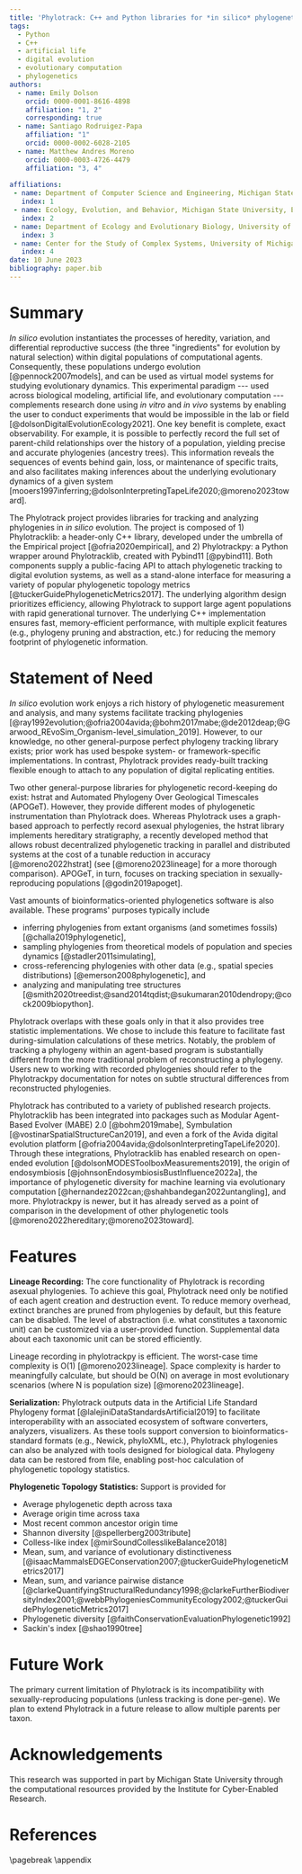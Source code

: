 ```yaml
---
title: 'Phylotrack: C++ and Python libraries for *in silico* phylogenetic tracking'
tags:
  - Python
  - C++
  - artificial life
  - digital evolution
  - evolutionary computation
  - phylogenetics
authors:
  - name: Emily Dolson
    orcid: 0000-0001-8616-4898
    affiliation: "1, 2"
    corresponding: true
  - name: Santiago Rodruigez-Papa
    affiliation: "1"
    orcid: 0000-0002-6028-2105
  - name: Matthew Andres Moreno
    orcid: 0000-0003-4726-4479
    affiliation: "3, 4"
    
affiliations:
 - name: Department of Computer Science and Engineering, Michigan State University, East Lansing, MI, USA
   index: 1
 - name: Ecology, Evolution, and Behavior, Michigan State University, East Lansing, MI, USA
   index: 2
 - name: Department of Ecology and Evolutionary Biology, University of Michigan, Ann Arbor, MI, USA
   index: 3
 - name: Center for the Study of Complex Systems, University of Michigan, Ann Arbor, MI, USA
   index: 4
date: 10 June 2023
bibliography: paper.bib
---
```


# Summary

*In silico* evolution instantiates the processes of heredity, variation, and differential reproductive success (the three "ingredients" for evolution by natural selection) within digital populations of computational agents.
Consequently, these populations undergo evolution [@pennock2007models], and can be used as virtual model systems for studying evolutionary dynamics.
This experimental paradigm --- used across biological modeling, artificial life, and evolutionary computation --- complements research done using *in vitro* and *in vivo* systems by enabling the user to conduct experiments that would be impossible in the lab or field [@dolsonDigitalEvolutionEcology2021].
One key benefit is complete, exact observability.
For example, it is possible to perfectly record the full set of parent-child relationships over the history of a population, yielding precise and accurate phylogenies (ancestry trees).
This information reveals the sequences of events behind gain, loss, or maintenance of specific traits, and also facilitates making inferences about the underlying evolutionary dynamics of a given system [mooers1997inferring;@dolsonInterpretingTapeLife2020;@moreno2023toward].

The Phylotrack project provides libraries for tracking and analyzing phylogenies in *in silico* evolution.
The project is composed of 1) Phylotracklib: a header-only C++ library, developed under the umbrella of the Empirical project [@ofria2020empirical], and 2) Phylotrackpy: a Python wrapper around Phylotracklib, created with Pybind11 [@pybind11].
Both components supply a public-facing API to attach phylogenetic tracking to digital evolution systems, as well as a stand-alone interface for measuring a variety of popular phylogenetic topology metrics [@tuckerGuidePhylogeneticMetrics2017].
The underlying algorithm design prioritizes efficiency, allowing Phylotrack to support large agent populations with rapid generational turnover.
The underlying C++ implementation ensures fast, memory-efficient performance, with multiple explicit features (e.g., phylogeny pruning and abstraction, etc.) for reducing the memory footprint of phylogenetic information.

# Statement of Need

<!-- was going to say a rich history of sophisticated phylogenetic analyses... -->
*In silico* evolution work enjoys a rich history of phylogenetic measurement and analysis, and many systems facilitate tracking phylogenies [@ray1992evolution;@ofria2004avida;@bohm2017mabe;@de2012deap;@Garwood_REvoSim_Organism-level_simulation_2019].
However, to our knowledge, no other general-purpose perfect phylogeny tracking library exists; prior work has used bespoke system- or framework-specific implementations.
In contrast, Phylotrack provides ready-built tracking flexible enough to attach to any population of digital replicating entities.

Two other general-purpose libraries for phylogenetic record-keeping do exist: hstrat and Automated Phylogeny Over Geological Timescales (APOGeT).
However, they provide different modes of phylogenetic instrumentation than Phylotrack does.
Whereas Phylotrack uses a graph-based approach to perfectly record asexual phylogenies, the hstrat library implements hereditary stratigraphy, a recently developed method that allows robust decentralized phylogenetic tracking in parallel and distributed systems at the cost of a tunable reduction in accuracy [@moreno2022hstrat] (see  [@moreno2023lineage] for a more thorough comparison).
APOGeT, in turn, focuses on tracking speciation in sexually-reproducing populations [@godin2019apoget].

Vast amounts of bioinformatics-oriented phylogenetics software is also available.
These programs' purposes typically include
- inferring phylogenies from extant organisms (and sometimes fossils) [@challa2019phylogenetic],
- sampling phylogenies from theoretical models of population and species dynamics [@stadler2011simulating],
- cross-referencing phylogenies with other data (e.g., spatial species distributions) [@emerson2008phylogenetic], and
- analyzing and manipulating tree structures [@smith2020treedist;@sand2014tqdist;@sukumaran2010dendropy;@cock2009biopython].

Phylotrack overlaps with these goals only in that it also provides tree statistic implementations. We chose to include this feature to facilitate fast during-simulation calculations of these metrics.
Notably, the problem of tracking a phylogeny within an agent-based program is substantially different from the more traditional problem of reconstructing a phylogeny.
Users new to working with recorded phylogenies should refer to the Phylotrackpy documentation for notes on subtle structural differences from reconstructed phylogenies.

Phylotrack has contributed to a variety of published research projects.
Phylotracklib has been integrated into packages such as Modular Agent-Based Evolver (MABE) 2.0 [@bohm2019mabe], Symbulation [@vostinarSpatialStructureCan2019], and even a fork of the Avida digital evolution platform [@ofria2004avida;@dolsonInterpretingTapeLife2020].
Through these integrations, Phylotracklib has enabled research on open-ended evolution [@dolsonMODESToolboxMeasurements2019], the origin of endosymbiosis [@johnsonEndosymbiosisBustInfluence2022a], the importance of phylogenetic diversity for machine learning via evolutionary computation [@hernandez2022can;@shahbandegan2022untangling], and more.
Phylotrackpy is newer, but it has already served as a point of comparison in the development of other phylogenetic tools [@moreno2022hereditary;@moreno2023toward].

# Features

__Lineage Recording:__
The core functionality of Phylotrack is recording asexual phylogenies. To achieve this goal, Phylotrack need only be notified of each agent creation and destruction event.
To reduce memory overhead, extinct branches are pruned from phylogenies by default, but this feature can be disabled.
The level of abstraction (i.e. what constitutes a taxonomic unit) can be customized via a user-provided function.
Supplemental data about each taxonomic unit can be stored efficiently.

Lineage recording in phylotrackpy is efficient.
The worst-case time complexity is O(1) [@moreno2023lineage].
Space complexity is harder to meaningfully calculate, but should be O(N) on average in most evolutionary scenarios (where N is population size)  [@moreno2023lineage].

__Serialization:__
Phylotrack outputs data in the Artificial Life Standard Phylogeny format [@lalejiniDataStandardsArtificial2019] to facilitate interoperability with an associated ecosystem of software converters, analyzers, visualizers.
As these tools support conversion to bioinformatics-standard formats (e.g., Newick, phyloXML, etc.), Phylotrack phylogenies can also be analyzed with tools designed for biological data.
Phylogeny data can be restored from file, enabling post-hoc calculation of phylogenetic topology statistics.

__Phylogenetic Topology Statistics:__ Support is provided for
- Average phylogenetic depth across taxa
- Average origin time across taxa
- Most recent common ancestor origin time
- Shannon diversity [@spellerberg2003tribute]
- Colless-like index [@mirSoundCollesslikeBalance2018]
- Mean, sum, and variance of evolutionary distinctiveness [@isaacMammalsEDGEConservation2007;@tuckerGuidePhylogeneticMetrics2017]
- Mean, sum, and variance pairwise distance [@clarkeQuantifyingStructuralRedundancy1998;@clarkeFurtherBiodiversityIndex2001;@webbPhylogeniesCommunityEcology2002;@tuckerGuidePhylogeneticMetrics2017]
- Phylogenetic diversity [@faithConservationEvaluationPhylogenetic1992]
- Sackin's index [@shao1990tree]

# Future Work

The primary current limitation of Phylotrack is its incompatibility with sexually-reproducing populations (unless tracking is done per-gene).
We plan to extend Phylotrack in a future release to allow multiple parents per taxon.

# Acknowledgements

This research was supported in part by Michigan State University through the computational resources provided by the Institute for Cyber-Enabled Research.

# References

<div id="refs"></div>

\pagebreak
\appendix
